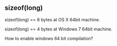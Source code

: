 ## sizeof(long)

sizeof(long) == 8 bytes at OS X 64bit machine.

sizeof(long) == 4 bytes at Windows 7 64bit machine.

How to enable windows 64 bit compilation?
